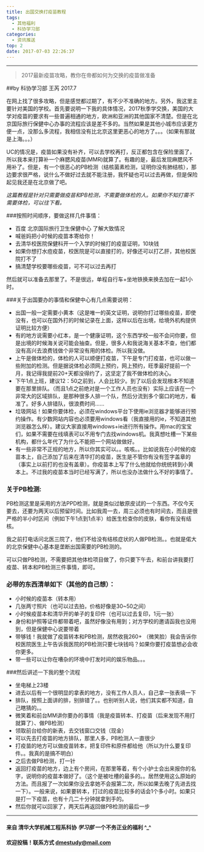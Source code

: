 ```yaml
---
title: 出国交换打疫苗教程
tags:
  - 其他福利
  - 科协学习部
categories:
  - 资讯推送
top: 2
date: 2017-07-03 22:26:37
---
```


***

> 2017最新疫苗攻略，教你在帝都如何为交换的疫苗做准备
<!-- more -->

##by 科协学习部 王芮 2017.7

在网上找了很多攻略，但是感觉都过期了，有不少不准确的地方。另外，我这里主要针对美国的学校。首先要说明一下我的具体情况，2017秋季学交换，美国的大学对疫苗的要求有一些普遍相通的地方，欧洲和亚洲的其他国家不清楚。但是在北京国际旅行保健中心办事的流程应该是差不多的。当然如果是其他小城市应该更方便一点，没那么多流程，我相信没有比北京这里更恶心的地方了。。。（如果有那就是上海。。。）

UC的情况是，疫苗如果没有补齐，可以去学校再打，反正都包含在保险里面了，所以我本来打算补一个麻腮风疫苗(MMR)就算了。有趣的是，最后发现麻腮风不用补了。但是，有一个很恶心的PB检测（结核菌素检测，证明你没有肺结核），那边要求很严格，说什么不做好过去就不能注册，我怀疑也可以过去再做，但是保险起见我还是在北京做了吧。

*这篇教程是针对只需要做疫苗和PB检测，不需要做体检的人。如果你不知打需不需要体检，可以往下看。*

###按照时间顺序，要做这样几件事情：

-  百度 北京国际旅行卫生保健中心 了解大致情况
-  喊爸妈把小时候的疫苗本寄给你！
-  去清华校医院保健科开一个入学的时候打的疫苗证明，10块钱
-  如果你想打水痘疫苗，校医院是可以直接打的，好像还可以打乙肝，其他校医院打不了
-  搞清楚学校要哪些疫苗，可不可以过去再打

然后就可以准备去那里了。不是很远，单程自行车+坐地铁换来换去加在一起1小时。

###关于出国要办的事情和保健中心有几点需要说明：

-  出国一般一定需要小黄本（这是唯一的英文证明，说明你打过哪些疫苗，即使没有，也可以在国外打的时候记录在上面，这样以后在出境，给境外机构提供证明比较方便）
-  有的地方说需要小红本，是一个健康证明，这个东西学校一般不会问你要，但是出境的时候海关说可能会抽查。但是，很多人和我说海关基本不查，他们都没有高兴去浪费钱做个非常没有用的体检。所以我没做。
-  上午是做体检的，体检的人可以顺便打疫苗，下午是专门打疫苗，也可以做一些附加的检测。但是据说体检必须网上预约，网上预约，旺季最好提前一个月，我记得我提前20+天都没得约了，这坚定了我不做体检的决心。
-  下午1点上班，建议12：50之前到，人会比较少。到了以后会发现根本不知道要在那里排队。（而且1点之前绝对是一个工作人员也没有）实际上应该在一个非常大的区域排队，是那种很多人排一个队，然后分流到多个窗口的地方，看准了。好多人排错队，很浪费时间……
-  垃圾网站！如果你要体检，必须在windows平台下使用ie浏览器才能够进行预约操作。有少数网站内容也必须要用windows看（我直接用的ie，不知道其他浏览器怎么样）。建议大家直接用windows+ie进行所有操作。用mac的宝宝们，如果不需要在线填表可以不用专门去找windows机。我真想吐槽一下某些机构，都什么年代了为什么不能把一个网站做做好。
-  有一些非常不正规的地方，所以你其实可以。。咳咳。。比如说我在小时候的疫苗本上，自己添加了后来在清华打的疫苗，医生是不管你有没有签字盖章的（事实上以前打的也没有盖章）。你疫苗本上写了什么他就给你统统转到小黄本上。不过我的疫苗本当时已经写满了，所以也没办法做什么不好的事情了。

### 关于PB检测:
PB检测这里是采用的方法PPD检测，就是类似过敏原皮试的一个东西。不仅今天要去，还要为两天以后预留时间。比如我周一去，周三必须也有时间去，而且是很严格的半小时区间（例如下午1点到1点半）给医生检查你的皮肤，看你有没有结核。

我之前打电话问北医三院了，他们不给没有结核症状的人做PB检测。。也就是偌大的北京保健中心基本是垄断出国需要的PB检测的。

可以只做PB检测，不需要把其他体检项目做了，你只要下午去，和前台讲我要打疫苗、转本和PB检测三件事情，即可。

### 必带的东西清单如下（其他的自己想）：

- 小时候的疫苗本（转本用）
- 几张两寸照片（也可以过去拍，价格好像是30~50之间）
- 小时候疫苗本和清华开的单子的复印件（也可以过去复印，1元一张）
- 身份和护照等证件都带着吧，虽然好像没有用到；对方学校的邀请函我也没用到，但是保健中心说要带着
- 带够钱！我就做了疫苗转本和PB检测，居然收我260+ （微笑脸）我会告诉你校医院医生上午告诉我医院的PB检测只要七块钱吗？如果你要打疫苗想必会收你更多。
- 带一些可以让你在嘈杂的环境中打发时间的娱乐物品。。。

###然后讲述一下我的整个流程

- 坐电梯上23楼
- 进去以后有一个很明显的拿表的地方，没有工作人员人，自己拿一张表填一下
- 排队，按照上面讲的排，别排错了。。也别听别人说，他们其实都不知道，自己瞎猜的。。
- 微笑着和前台MM讲你要办的事情（我是疫苗转本、打疫苗（后来发现不用打就算了）、做PB检测）
- 领取前台给你的新表，去交钱窗口交钱（现金）
- 可以先去打疫苗的地方排队，那里人多，PB检测人一直很少
- 打疫苗的地方可以做疫苗转本，把复印件和原件都给他（所以为什么要复印件。。我真的是搞不明白）
- 之后去做PB检测，打一针
- 返回打疫苗的地方，边上有个房间，在那里等着，有个小护士会出来报你的名字，说明你的疫苗本做好了。（这个是被吐槽的最多的。。居然使用这么原始的方法。而且报了一次如果你没去拿她不会报第二次，所以如果去晚了先进去找一下）。一般来说，如果要转本，打过的疫苗比较多的话会1个多小时。如果只是打一下疫苗，也有十几二十分钟就拿到手的。
- 然后你就可以回家了，两天后再返回做PB检测的最后一步

* * *

#### 来自 清华大学机械工程系科协 *学习部* 一个不务正业的福利 ^_^
#### 欢迎投稿！联系方式 dmestudy@mail.com 
